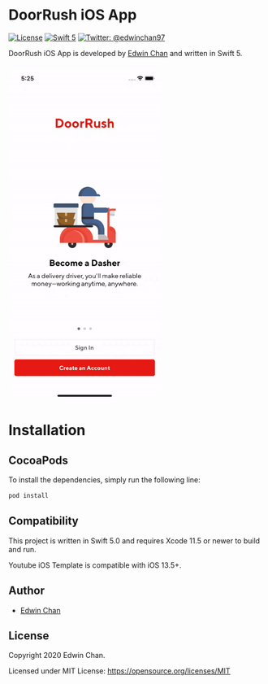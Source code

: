  # DoorRush iOS App

[![License](http://img.shields.io/badge/License-MIT-green.svg?style=flat)](https://github.com/Edwin97/DoorRush/blob/master/LICENSE)
[![Swift 5](https://img.shields.io/badge/Swift-5.0-orange.svg?style=flat)](https://swift.org)
[![Twitter: @edwinchan97](https://img.shields.io/badge/Contact-Twitter-blue.svg?style=flat)](https://twitter.com/edwinchan97)

DoorRush iOS App is developed by [Edwin Chan](https://twitter.com/EdwinChan97) and written in Swift 5.

<h3>
<kbd><img src="screenshot.gif" width="300" alt="Screenshot of DoorRush iOS App" /></kbd>
</h3>

# Installation
## CocoaPods
To install the dependencies, simply run the following line:

```ruby
pod install
```



## Compatibility

This project is written in Swift 5.0 and requires Xcode 11.5 or newer to build and run.

Youtube iOS Template is compatible with iOS 13.5+.

## Author

* [Edwin Chan](https://twitter.com/EdwinChan97)

## License

Copyright 2020 Edwin Chan.

Licensed under MIT License: https://opensource.org/licenses/MIT
